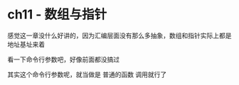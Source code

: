 # ch11 - 数组与指针

感觉这一章没什么好讲的，因为汇编层面没有那么多抽象，数组和指针实际上都是地址基址来着

看一下命令行参数吧，好像前面都没搞过

其实这个命令行参数呢，就当做是 普通的函数 调用就行了
